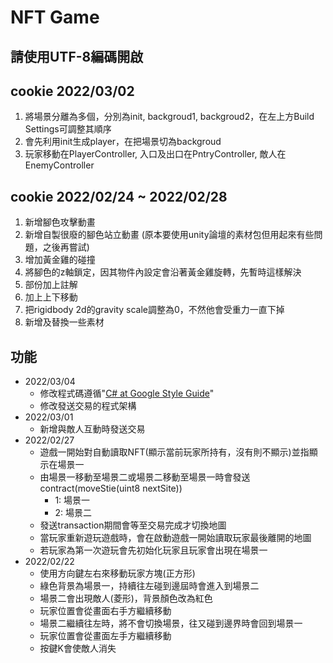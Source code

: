 # NFT Game
## 請使用UTF-8編碼開啟

## cookie 2022/03/02
1. 將場景分離為多個，分別為init, backgroud1, backgroud2，在左上方Build Settings可調整其順序
2. 會先利用init生成player，在把場景切為backgroud
3. 玩家移動在PlayerController, 入口及出口在PntryController, 敵人在EnemyController

## cookie 2022/02/24 ~ 2022/02/28
1. 新增腳色攻擊動畫
2. 新增自製很廢的腳色站立動畫 (原本要使用unity論壇的素材包但用起來有些問題，之後再嘗試)
3. 增加黃金雞的碰撞
4. 將腳色的z軸鎖定，因其物件內設定會沿著黃金雞旋轉，先暫時這樣解決
5. 部份加上註解
6. 加上上下移動
7. 把rigidbody 2d的gravity scale調整為0，不然他會受重力一直下掉
8. 新增及替換一些素材

## 功能
- 2022/03/04
  - 修改程式碼遵循"[C# at Google Style Guide](https://google.github.io/styleguide/csharp-style.html)"
  - 修改發送交易的程式架構
- 2022/03/01
  - 新增與敵人互動時發送交易
- 2022/02/27
  - 遊戲一開始對自動讀取NFT(顯示當前玩家所持有，沒有則不顯示)並指顯示在場景一
  - 由場景一移動至場景二或場景二移動至場景一時會發送contract(moveStie(uint8 nextSite))
    - 1: 場景一
    - 2: 場景二
  - 發送transaction期間會等至交易完成才切換地圖
  - 當玩家重新遊玩遊戲時，會在啟動遊戲一開始讀取玩家最後離開的地圖
  - 若玩家為第一次遊玩會先初始化玩家且玩家會出現在場景一
- 2022/02/22
  - 使用方向鍵左右來移動玩家方塊(正方形)
  - 綠色背景為場景一，持續往左碰到邊屆時會進入到場景二
  - 場景二會出現敵人(菱形)，背景顏色改為紅色
  - 玩家位置會從畫面右手方繼續移動
  - 場景二繼續往左時，將不會切換場景，往又碰到邊界時會回到場景一
  - 玩家位置會從畫面左手方繼續移動
  - 按鍵K會使敵人消失
